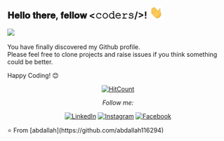 <h2> 𝐇𝐞𝐥𝐥𝐨 𝐭𝐡𝐞𝐫𝐞, 𝐟𝐞𝐥𝐥𝐨𝐰 <𝚌𝚘𝚍𝚎𝚛𝚜/>! <img src="https://github.com/ABSphreak/ABSphreak/blob/master/gifs/Hi.gif" width="30px"></h2>
<img src="https://camo.githubusercontent.com/9a2e0a84b5fe8fc6ecc08966789a729db720bc8fb9135ee766378d81b03fdcd4/68747470733a2f2f6d656469612e67697068792e636f6d2f6d656469612f4954686a416c4a6e4439574e4f2f67697068792e676966" width="30px">

You have finally discovered my Github profile. <br>
Please feel free to clone projects and raise issues if you think something could be better.

Happy Coding! 😊

<div align="center">

[![HitCount](http://hits.dwyl.com/ABSphreak/ABSphreak.svg)](http://hits.dwyl.com/ABSphreak/ABSphreak)

<i>Follow me:</i><br>

<a href="https://www.linkedin.com/in/abdallha-mohamed-b66926209/" target="_blank"><img src="https://img.shields.io/badge/LinkedIn-%230077B5.svg?&style=flat-square&logo=linkedin&logoColor=white" alt="LinkedIn"></a>
<a href="https://www.instagram.com/abdallah116_mohamed/" target="_blank"><img src="https://img.shields.io/badge/Instagram-%23E4405F.svg?&style=flat-square&logo=instagram&logoColohttps://www.instagram.com/abdallah116_mohamed/r=white" alt="Instagram"></a>
<a href="https://www.facebook.com/profile.php?id=100007919535068" target="_blank"><img src="https://img.shields.io/badge/Facebook-%231877F2.svg?&style=flat-square&logo=facebook&logoColor=white" alt="Facebook"></a>
</div>
⭐ From [abdallah](https://github.com/abdallah116294)
